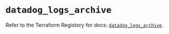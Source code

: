 # `datadog_logs_archive`

Refer to the Terraform Registory for docs: [`datadog_logs_archive`](https://registry.terraform.io/providers/datadog/datadog/3.31.0/docs/resources/logs_archive).
